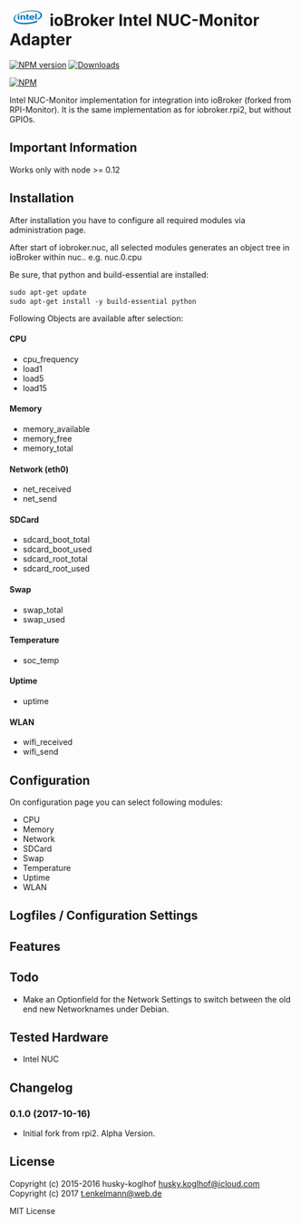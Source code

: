 ![Logo](admin/intel.png)
ioBroker Intel NUC-Monitor Adapter
==============

[![NPM version](http://img.shields.io/npm/v/iobroker.nuc.svg)](https://www.npmjs.com/package/iobroker.nuc)
[![Downloads](https://img.shields.io/npm/dm/iobroker.nuc.svg)](https://www.npmjs.com/package/iobroker.nuc)

[![NPM](https://nodei.co/npm/iobroker.nuc.png?downloads=true)](https://nodei.co/npm/iobroker.nuc/)

Intel NUC-Monitor implementation for integration into ioBroker (forked from RPI-Monitor). It is the same implementation as for iobroker.rpi2, but without GPIOs.

## Important Information
Works only with node >= 0.12

## Installation
After installation you have to configure all required modules via administration page.

After start of iobroker.nuc, all selected modules generates
an object tree in ioBroker within nuc.<instance>.<modulename>
e.g. nuc.0.cpu

Be sure, that python and build-essential are installed:

```
sudo apt-get update
sudo apt-get install -y build-essential python
```

Following Objects are available after selection:

#### **CPU**

- cpu_frequency
- load1
- load5
- load15

#### **Memory**

- memory_available
- memory_free
- memory_total

#### **Network (eth0)**
- net_received
- net_send

#### **SDCard**
- sdcard_boot_total
- sdcard_boot_used
- sdcard_root_total
- sdcard_root_used

#### **Swap**
- swap_total
- swap_used

#### **Temperature**
- soc_temp

#### **Uptime**
- uptime

#### **WLAN**
- wifi_received
- wifi_send

## Configuration
On configuration page you can select following modules:

- CPU
- Memory
- Network
- SDCard
- Swap
- Temperature
- Uptime
- WLAN

## Logfiles / Configuration Settings

## Features

## Todo
 - Make an Optionfield for the Network Settings to switch between the old end new Networknames under Debian.
 
## Tested Hardware
 - Intel NUC

## Changelog

### 0.1.0 (2017-10-16)
 - Initial fork from rpi2. Alpha Version.

## License

Copyright (c) 2015-2016 husky-koglhof <husky.koglhof@icloud.com>
Copyright (c) 2017 t.enkelmann@web.de

MIT License
